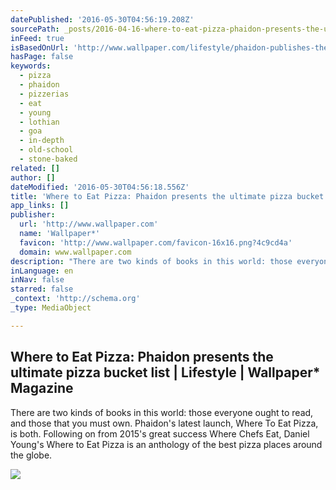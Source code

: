 ```yaml
---
datePublished: '2016-05-30T04:56:19.208Z'
sourcePath: _posts/2016-04-16-where-to-eat-pizza-phaidon-presents-the-ultimate-pizza-buck.md
inFeed: true
isBasedOnUrl: 'http://www.wallpaper.com/lifestyle/phaidon-publishes-the-ultimate-pizza-bucket-list-where-to-eat-pizza'
hasPage: false
keywords:
  - pizza
  - phaidon
  - pizzerias
  - eat
  - young
  - lothian
  - goa
  - in-depth
  - old-school
  - stone-baked
related: []
author: []
dateModified: '2016-05-30T04:56:18.556Z'
title: 'Where to Eat Pizza: Phaidon presents the ultimate pizza bucket list | Lifestyle | Wallpaper* Magazine'
app_links: []
publisher:
  url: 'http://www.wallpaper.com'
  name: 'Wallpaper*'
  favicon: 'http://www.wallpaper.com/favicon-16x16.png?4c9cd4a'
  domain: www.wallpaper.com
description: "There are two kinds of books in this world: those everyone ought to read, and those that you must own. Phaidon's latest launch, Where To Eat Pizza, is both. Following on from 2015's great success Where Chefs Eat, Daniel Young's Where to Eat Pizza is an anthology of the best pizza places around the globe."
inLanguage: en
inNav: false
starred: false
_context: 'http://schema.org'
_type: MediaObject

---
```

<article style=""><h1>Where to Eat Pizza: Phaidon presents the ultimate pizza bucket list | Lifestyle | Wallpaper* Magazine</h1><p>There are two kinds of books in this world: those everyone ought to read, and those that you must own. Phaidon's latest launch, Where To Eat Pizza, is both. Following on from 2015's great success Where Chefs Eat, Daniel Young's Where to Eat Pizza is an anthology of the best pizza places around the globe.</p><img src="http://cdn.wallpaper.com/main/2016/03/wheretoeatpizza_p.jpg" /></article>